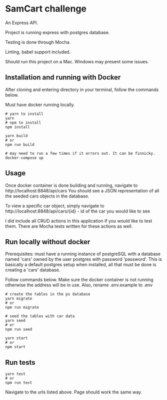 # SamCart challenge

An Express API. 

Project is running express with postgres database.

Testing is done through Mocha.

Linting, babel support included.

Should run this project on a Mac. Windows may present some issues.

## Installation and running with Docker

After cloning and entering directory in your terminal, follow the commands below. 

Must have docker running locally.

```
# yarn to install
yarn
# npm to install
npm install

yarn build
# or
npm run build

# may need to run a few times if it errors out. It can be finnicky.
docker-compose up

```

## Usage
Once docker container is done building and running, navigate to http://localhost:8848/api/cars
You should see a JSON representation of all the seeded cars objects in the database.

To view a specific car object, simply navigate to http://localhost:8848/api/cars/{id} - id of the car you would like to see

I did include all CRUD actions in this application if you would like to test them. There are Mocha tests written for these actions as well.

## Run locally without docker
Prerequisites: must have a running instance of postgreSQL with a database named 'cars' owned by the user postgres with password 'password'. 
This is basically a default postgres setup when installed, all that must be done is creating a 'cars' database.

Follow commands below. Make sure the docker container is not running otherwise the address will be in use. Also, rename .env.example to .env

```
# create the tables in the ps database
yarn migrate
# or
npm run migrate

# seed the tables with car data
yarn seed
# or
npm run seed

yarn start
# or
npm start

```

## Run tests
```
yarn test
# or
npm run test

```

Navigate to the urls listed above. Page should work the same way.

